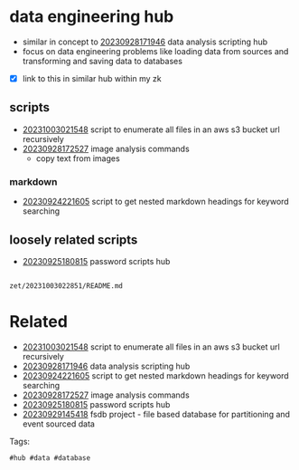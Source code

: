 # data engineering hub

- similar in concept to [20230928171946](/zet/20230928171946/README.md) data analysis scripting hub
- focus on data engineering problems like loading data from sources and transforming and saving data to databases
- [x] link to this in similar hub within my zk

## scripts
- [20231003021548](/zet/20231003021548/README.md) script to enumerate all files in an aws s3 bucket url recursively
- [20230928172527](/zet/20230928172527/README.md) image analysis commands
  - copy text from images

### markdown
- [20230924221605](/zet/20230924221605/README.md) script to get nested markdown headings for keyword searching

## loosely related scripts

- [20230925180815](/zet/20230925180815/README.md) password scripts hub

```
```

` zet/20231003022851/README.md `

# Related

- [20231003021548](/zet/20231003021548/README.md) script to enumerate all files in an aws s3 bucket url recursively
- [20230928171946](/zet/20230928171946/README.md) data analysis scripting hub
- [20230924221605](/zet/20230924221605/README.md) script to get nested markdown headings for keyword searching
- [20230928172527](/zet/20230928172527/README.md) image analysis commands
- [20230925180815](/zet/20230925180815/README.md) password scripts hub
- [20230929145418](/zet/20230929145418/README.md) fsdb project - file based database for partitioning and event sourced data

Tags:

    #hub #data #database
